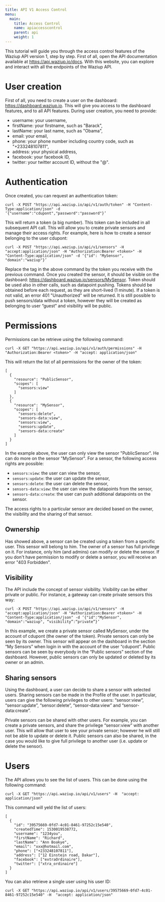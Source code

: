 ```yaml
---
title: API V1 Access Control
menu:
  main:
    title: Access Control
    name: apiaccesscontrol
    parent: api
    weight: 1
---
```


This tutorial will guide you through the access control features of the Waziup API version 1, step by step.
First of all, open the API documentation available at https://api.waziup.io/docs.
With this website, you can explore and interact with all the endpoints of the Waziup API.

User creation
=============

First of all, you need to create a user on the dashboard: https://dashboard.waziup.io.
This will give you access to the dashboard features, and to all API features.
During user creation, you need to provide:

- username: your username,
- firstName: your firstname, such as "Barack",
- lastName: your last name, such as "Obama",
- email: your email,
- phone: your phone number including country code, such as "+233248107811",
- address: your physical address,
- facebook: your facebook ID,
- twitter: your twitter account ID, without the "@".

Authentication
==============

Once created, you can request an authentication token:
```
curl -X POST "https://api.waziup.io/api/v1/auth/token" -H "Content-Type:application/json" -d ‘{"username":"cdupont","password":"password"}’
```

This will return a token (a big number).
This token can be included in all subsequent API call. This will allow you to create private sensors and manage their access rights.
For example, here is how to create a sensor belonging to the user cdupont:
```
curl -X POST "https://api.waziup.io/api/v1/sensors" -H  "accept:application/json" -H "Authorization:Bearer <token>" -H  "Content-Type:application/json" -d ‘{"id": "MySensor", "domain":"waziup"}’
```

Replace the <token> tag in the above command by the token you receive with the previous command.
Once you created the sensor, it should be visible on the dashboard: https://dashboard.waziup.io/sensors/MySensor.
Token should be used also in other calls, such as datapoint pushing. Tokens should be obtained before each request, as they are short-lived (1 minute).
If a token is not valid, an error 401 "Unauthorized" will be returned.
It is still possible to push sensors/data without a token, however they will be created as belonging to user “guest” and visibility will be public.

Permissions
===========

Permissions can be retrieve using the following command:
```
curl -X GET "https://api.waziup.io/api/v1/auth/permissions" -H "Authorization:Bearer <token>" -H "accept: application/json"
```
This will return the list of all permissions for the owner of the token:
```
[
  {
    "resource": "PublicSensor",
    "scopes": [
      "sensors:view"
    ]
  },
  {
    "resource": "MySensor",
    "scopes": [
      "sensors:delete",
      "sensors-data:view",
      "sensors:view",
      "sensors:update",
      "sensors-data:create"
    ]
  }
]
```
In the example above, the user can only view the sensor "PublicSensor".
He can do more on the sensor "MySensor".
For a sensor, the following access rights are possible: 

- `sensors:view`: the user can view the sensor,
- `sensors:update`: the user can update the sensor,
- `sensors:delete`: the user can delete the sensor,
- `sensors-data:view`: the user can view the datapoints from the sensor,
- `sensors-data:create`: the user can push additional datapoints on the sensor.

The access rights to a particular sensor are decided based on the owner, the visibility and the sharing of that sensor.

Ownership
---------

Has showed above, a sensor can be created using a token from a specific user.
This sensor will belong to him. The owner of a sensor has full privilege on it.
For instance, only him (and admins) can modify or delete the sensor.
If you don't have permission to modify or delete a sensor, you will receive an error "403 Forbidden".

Visibility
----------

The API include the concept of sensor visibility. Visibility can be either private or public. For instance, a gateway can create private sensors this way:
```
curl -X POST "https://api.waziup.io/api/v1/sensors" -H  "accept:application/json" -H "Authorization:Bearer <token>" -H "Content-Type:application/json" -d ‘{"id":"MySensor", "domain":"waziup", “visibility”:“private”}’
```

In this example, we create a private sensor called MySensor, under the account of cdupont (the owner of the token).
Private sensors can only be seen by its owner.
This sensor will appear on the dashboard in the section “My Sensors” when login in with the account of the user “cdupont”.
Public sensors can be seen by everybody in the “Public sensors” section of the dashboard. However, public sensors can only be updated or deleted by its owner or an admin.

Sharing sensors
---------------

Using the dashboard, a user can decide to share a sensor with selected users.
Sharing sensors can be made in the Profile of the user.
In particular, users can give the following privileges to other users: “sensor:view”, “sensor:update”, “sensor:delete”, “sensor-data:view” and “sensor-data:create”.

Private sensors can be shared with other users. For example, you can create a private sensors, and share the privilege “sensor:view” with another user. This will allow that user to see your private sensor; however he will still not be able to update or delete it.
Public sensors can also be shared, in the case you would like to give full privilege to another user (i.e. update or delete the sensor).

Users
=====

The API allows you to see the list of users. This can be done using the following command:
```
curl -X GET "https://api.waziup.io/api/v1/users" -H  "accept: application/json"
```
This command will yeld the list of users:
```
[
  {
    "id": "39575669-0fd7-4c01-8461-97252c15e540",
    "createdTime": 1530019538772,
    "username": "1234you",
    "firstName": "Richard",
    "lastName": "Ann Boakye",
    "email": "xxx@hotmail.com",
    "phone": ["+233248107811"],
    "address": ["12 Einstein road, Dakar"],
    "facebook": ["extraOrdinaire"],
    "twitter": ["xtra_ordinaire"]
  }
]
```

You can also retrieve a single user using his user ID:
```
curl -X GET "https://api.waziup.io/api/v1/users/39575669-0fd7-4c01-8461-97252c15e540" -H  "accept: application/json"
```



